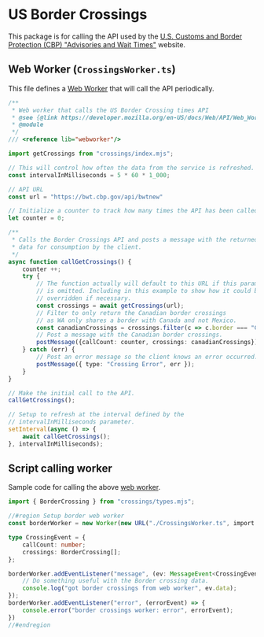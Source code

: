 # US Border Crossings

This package is for calling the API used by the [U.S. Customs and Border Protection (CBP) "Advisories and Wait Times"][Advisories and Wait Times] website.

## Web Worker (`CrossingsWorker.ts`)

This file defines a [Web Worker][Using Web Workers] that will call the API periodically.

```typescript
/**
 * Web worker that calls the US Border Crossing times API
 * @see {@link https://developer.mozilla.org/en-US/docs/Web/API/Web_Workers_API/Using_web_workers}
 * @module
 */
/// <reference lib="webworker"/>

import getCrossings from "crossings/index.mjs";

// This will control how often the data from the service is refreshed.
const intervalInMilliseconds = 5 * 60 * 1_000;

// API URL
const url = "https://bwt.cbp.gov/api/bwtnew"

// Initialize a counter to track how many times the API has been called.
let counter = 0;

/**
 * Calls the Border Crossings API and posts a message with the returned
 * data for consumption by the client.
 */
async function callGetCrossings() {
    counter ++;
    try {
        // The function actually will default to this URL if this parameter
        // is omitted. Including in this example to show how it could be
        // overridden if necessary.
        const crossings = await getCrossings(url);
        // Filter to only return the Canadian border crossings
        // as WA only shares a border with Canada and not Mexico.
        const canadianCrossings = crossings.filter(c => c.border === "Canadian Border");
        // Post a message with the Canadian border crossings.
        postMessage({callCount: counter, crossings: canadianCrossings});
    } catch (err) {
        // Post an error message so the client knows an error occurred.
        postMessage({ type: "Crossing Error", err });
    }
}

// Make the initial call to the API.
callGetCrossings();

// Setup to refresh at the interval defined by the 
// intervalInMilliseconds parameter.
setInterval(async () => {
    await callGetCrossings();
}, intervalInMilliseconds);
```

## Script calling worker

Sample code for calling the above [web worker][Using Web Workers].

```typescript
import { BorderCrossing } from "crossings/types.mjs";

//#region Setup border web worker
const borderWorker = new Worker(new URL("./CrossingsWorker.ts", import.meta.url));

type CrossingEvent = {
    callCount: number;
    crossings: BorderCrossing[];
};

borderWorker.addEventListener("message", (ev: MessageEvent<CrossingEvent>) => {
    // Do something useful with the Border crossing data.
    console.log("got border crossings from web worker", ev.data);
});
borderWorker.addEventListener("error", (errorEvent) => {
    console.error("border crossings worker: error", errorEvent);
})
//#endregion
```

[U.S. Customs and Border Protection]:https://www.cbp.gov
[Advisories and Wait Times]:https://www.cbp.gov/travel/advisories-wait-times
[Using Web Workers]:https://developer.mozilla.org/en-US/docs/Web/API/Web_Workers_API/Using_web_workers
